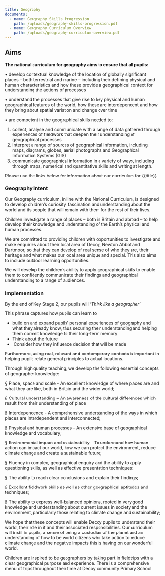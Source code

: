```yaml
---
title: Geography
documents:
  - name: Geography Skills Progression
    path: /uploads/geography-skills-progression.pdf
  - name: Geography Curriculum Overview
    path: /uploads/geography-curriculum-overview.pdf
---
```

## Aims

**The national curriculum for geography aims to ensure that all pupils:** 

•	develop contextual knowledge of the location of globally significant places – both terrestrial and marine – including their defining physical and human characteristics and how these provide a geographical context for understanding the actions of processes

•	 understand the processes that give rise to key physical and human geographical features of the world, how these are interdependent and how they bring about spatial variation and change over time 

•	are competent in the geographical skills needed to: 

1. collect, analyse and communicate with a range of data gathered through experiences of fieldwork that deepen their understanding of geographical processes 
2. interpret a range of sources of geographical information, including maps, diagrams, globes, aerial photographs and Geographical Information Systems (GIS) 
3. communicate geographical information in a variety of ways, including through maps, numerical and quantitative skills and writing at length.

Please use the links below for information about our curriculum for {{title}}.

### **Geography Intent**

Our Geography curriculum, in line with the National Curriculum, is designed to develop children’s curiosity, fascination and understanding about the world and its people that will remain with them for the rest of their lives.

Children investigate a range of places – both in Britain and abroad – to help develop their knowledge and understanding of the Earth’s physical and human processes.

We are committed to providing children with opportunities to investigate and make enquiries about their local area of Decoy, Newton Abbot and Dartmoor, so that they can develop of real sense of who they are, their heritage and what makes our local area unique and special. This also aims to include outdoor learning opportunities.

We will develop the children’s ability to apply geographical skills to enable them to confidently communicate their findings and geographical understanding to a range of audiences.

### Implementation

By the end of Key Stage 2, our pupils will *‘Think like a geographer’*

This phrase captures how pupils can learn to

* build on and expand pupils’ personal experiences of geography and what they already know, thus securing their understanding and helping them commit knowledge to their long-term memory
* Think about the future
*  Consider how they influence decision that will be made

Furthermore, using real, relevant and contemporary contexts is important in helping pupils relate general principles to actual locations.

Through high quality teaching, we develop the following essential concepts of geographer knowledge:

§ Place, space and scale - An excellent knowledge of where places are and what they are like, both in Britain and the wider world;

§ Cultural understanding – An awareness of the cultural differences which result from their understanding of place

§ Interdependence - A comprehensive understanding of the ways in which places are interdependent and interconnected;

§ Physical and human processes - An extensive base of geographical knowledge and vocabulary;

§ Environmental impact and sustainability – To understand how human action can impact our world, how we can protect the environment, reduce climate change and create a sustainable future;

§ Fluency in complex, geographical enquiry and the ability to apply questioning skills, as well as effective presentation techniques;

§ The ability to reach clear conclusions and explain their findings;

§ Excellent fieldwork skills as well as other geographical aptitudes and techniques;

§ The ability to express well-balanced opinions, rooted in very good knowledge and understanding about current issues in society and the environment, particularly those relating to climate change and sustainability;

We hope that these concepts will enable Decoy pupils to understand their world, their role in it and their associated responsibilities. Our curriculum will instil in pupils, a sense of being a custodian of the planet and an understanding of how to be world citizens who take action to reduce climate change and the negative impacts this is having on our wonderful world.

Children are inspired to be geographers by taking part in fieldtrips with a clear geographical purpose and experience. There is a comprehensive menu of trips throughout their time at Decoy community Primary School
